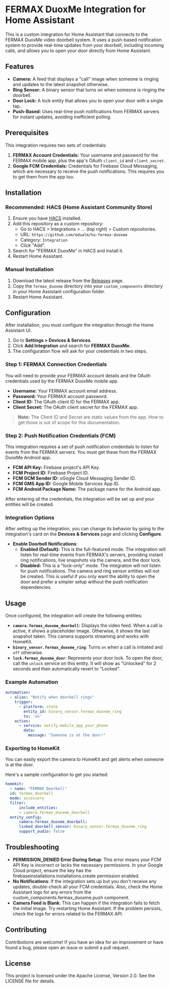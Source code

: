 # FERMAX DuoxMe Integration for Home Assistant

This is a custom integration for Home Assistant that connects to the FERMAX DuoxMe video doorbell system. It uses a push-based notification system to provide real-time updates from your doorbell, including incoming calls, and allows you to open your door directly from Home Assistant.

## Features

* **Camera:** A feed that displays a "call" image when someone is ringing and updates to the latest snapshot otherwise.
* **Ring Sensor:** A binary sensor that turns on when someone is ringing the doorbell.
* **Door Lock:** A lock entity that allows you to open your door with a single tap.
* **Push-Based:** Uses real-time push notifications from FERMAX servers for instant updates, avoiding inefficient polling.

## Prerequisites

This integration requires two sets of credentials:

1.  **FERMAX Account Credentials:** Your username and password for the FERMAX mobile app, plus the app's OAuth `client_id` and `client_secret`.
2.  **Google FCM Credentials:** Credentials for Firebase Cloud Messaging, which are necessary to receive the push notifications. This requires you to get them from the app too.

## Installation

### Recommended: HACS (Home Assistant Community Store)

1.  Ensure you have [HACS](https://hacs.xyz/) installed.
2.  Add this repository as a custom repository:
    * Go to HACS > Integrations > ... (top right) > Custom repositories.
    * URL: `https://github.com/edualm/ha-fermax-duoxme`
    * Category: `Integration`
    * Click "Add".
3.  Search for "FERMAX DuoxMe" in HACS and install it.
4.  Restart Home Assistant.

### Manual Installation

1.  Download the latest release from the [Releases](https://github.com/edualm/ha-fermax-duoxme/releases) page.
2.  Copy the `fermax_duoxme` directory into your `custom_components` directory in your Home Assistant configuration folder.
3.  Restart Home Assistant.

## Configuration

After installation, you must configure the integration through the Home Assistant UI.

1.  Go to **Settings > Devices & Services**.
2.  Click **Add Integration** and search for **FERMAX DuoxMe**.
3.  The configuration flow will ask for your credentials in two steps.

### Step 1: FERMAX Connection Credentials

You will need to provide your FERMAX account details and the OAuth credentials used by the FERMAX DuoxMe mobile app.

* **Username:** Your FERMAX account email address.
* **Password:** Your FERMAX account password.
* **Client ID:** The OAuth client ID for the FERMAX app.
* **Client Secret:** The OAuth client secret for the FERMAX app.

> **Note:** The Client ID and Secret are static values from the app. How to get those is out of scope for this documentation.

### Step 2: Push Notification Credentials (FCM)

This integration requires a set of push notification credentials to listen for events from the FERMAX servers. You must get these from the FERMAX DuoxMe Android app.

* **FCM API Key:** Firebase project's API Key.
* **FCM Project ID:** Firebase Project ID.
* **FCM GCM Sender ID:** oGogle Cloud Messaging Sender ID.
* **FCM GMS App ID:** Google Mobile Services App ID.
* **FCM Android Package Name:** The package name for the Android app.

After entering all the credentials, the integration will be set up and your entities will be created.

### Integration Options

After setting up the integration, you can change its behavior by going to the integration's card on the **Devices & Services** page and clicking **Configure**.

* **Enable Doorbell Notifications**:
    * **Enabled (Default):** This is the full-featured mode. The integration will listen for real-time events from FERMAX's servers, providing instant ring notifications, live snapshots via the camera, and the door lock.
    * **Disabled:** This is a "lock-only" mode. The integration will not listen for push notifications. The camera and ring sensor entities will not be created. This is useful if you only want the ability to open the door and prefer a simpler setup without the push notification dependencies.

## Usage

Once configured, the integration will create the following entities:

* **`camera.fermax_duoxme_doorbell`**: Displays the video feed. When a call is active, it shows a placeholder image. Otherwise, it shows the last snapshot taken. This camera supports streaming and works with HomeKit.
* **`binary_sensor.fermax_duoxme_ring`**: Turns `on` when a call is initiated and `off` otherwise.
* **`lock.fermax_duoxme_door`**: Represents your door lock. To open the door, call the `unlock` service on this entity. It will show as "Unlocked" for 2 seconds and then automatically revert to "Locked".

### Example Automation

```yaml
automation:
  - alias: "Notify when doorbell rings"
    trigger:
      - platform: state
        entity_id: binary_sensor.fermax_duoxme_ring
        to: 'on'
    action:
      - service: notify.mobile_app_your_phone
        data:
          message: "Someone is at the door!"
```

### Exporting to HomeKit

You can easily export the camera to HomeKit and get alerts when someone is at the door.

Here's a sample configuration to get you started:

```yaml
homekit:
  - name: "FERMAX Doorbell"
  id: fermax_doorbell
  mode: accessory
  filter:
      include_entities:
      - camera.fermax_duoxme_doorbell
  entity_config:
      camera.fermax_duoxme_doorbell:
      linked_doorbell_sensor: binary_sensor.fermax_duoxme_ring
      support_audio: false
```

## Troubleshooting

* **PERMISSION_DENIED Error During Setup**: This error means your FCM API Key is incorrect or lacks the necessary permissions. In your Google Cloud project, ensure the key has the firebaseinstallations.installations.create permission enabled.
* **No Notifications**: If the integration sets up but you don't receive any updates, double-check all your FCM credentials. Also, check the Home Assistant logs for any errors from the custom_components.fermax_duoxme.push component.
* **Camera Feed is Blank**: This can happen if the integration fails to fetch the initial image. Try restarting Home Assistant. If the problem persists, check the logs for errors related to the FERMAX API.

## Contributing

Contributions are welcome! If you have an idea for an improvement or have found a bug, please open an issue or submit a pull request.

## License

This project is licensed under the Apache License, Version 2.0. See the LICENSE file for details.